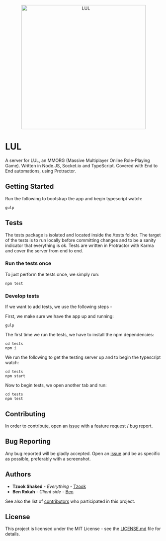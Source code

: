 <p align="center">
    <img alt="LUL" src="https://images.mmorpg.com/images/mmorpg_logo.png" width="400"/>
</p>

# LUL


A server for LUL, an MMORG (Massive Multiplayer Online Role-Playing Game).
Written in Node.JS, Socket.io and TypeScript.
Covered with End to End automations, using Protractor.

## Getting Started

Run the following to bootstrap the app and begin typescript watch:
```
gulp
```

## Tests

The tests package is isolated and located inside the /tests folder.
The target of the tests is to run locally before committing changes and to be a sanity indicator that everything is ok.
Tests are written in Protractor with Karma and cover the server from end to end.

### Run the tests once
To just perform the tests once, we simply run:
```
npm test
```

### Develop tests
If we want to add tests, we use the following steps - 

First, we make sure we have the app up and running:
```
gulp
```
The first time we run the tests, we have to install the npm dependencies:
```
cd tests
npm i
```
We run the following to get the testing server up and to begin the typescript watch:
```
cd tests
npm start
```
Now to begin tests, we open another tab and run:
```
cd tests
npm test
```

## Contributing

In order to contribute, open an [issue](https://github.com/Tzook/lul/issues/new) with a feature request / bug report.

## Bug Reporting

Any bug reported will be gladly accepted. Open an [issue](https://github.com/Tzook/lul/issues/new) and be as specific as possible, preferably with a screenshot.


## Authors

* **Tzook Shaked** - *Everything* - [Tzook](https://github.com/Tzook)
* **Ben Rokah** - *Client side* - [Ben](https://github.com/Benk0913)

See also the list of [contributors](https://github.com/Tzook/lul/contributors) who participated in this project.

## License

This project is licensed under the MIT License - see the [LICENSE.md](LICENSE.md) file for details.
